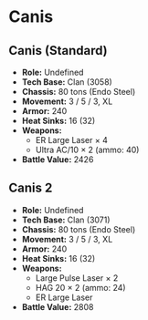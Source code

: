 # Canis
## Canis (Standard)
- **Role:** Undefined
- **Tech Base:** Clan (3058)
- **Chassis:** 80 tons (Endo Steel)
- **Movement:** 3 / 5 / 3, XL
- **Armor:** 240
- **Heat Sinks:** 16 (32)
- **Weapons:**
  - ER Large Laser × 4
  - Ultra AC/10 × 2 (ammo: 40)
- **Battle Value:** 2426

## Canis 2
- **Role:** Undefined
- **Tech Base:** Clan (3071)
- **Chassis:** 80 tons (Endo Steel)
- **Movement:** 3 / 5 / 3, XL
- **Armor:** 240
- **Heat Sinks:** 16 (32)
- **Weapons:**
  - Large Pulse Laser × 2
  - HAG 20 × 2 (ammo: 24)
  - ER Large Laser
- **Battle Value:** 2808

